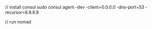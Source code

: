 // install consul
sudo consul agent -dev -client=0.0.0.0 -dns-port=53 -recursor=8.8.8.8

// run nomad
